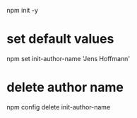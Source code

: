 npm init -y

# set default values
npm set init-author-name 'Jens Hoffmann'

# delete author name
npm config delete init-author-name